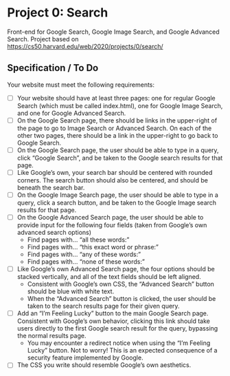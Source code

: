 # Project 0: Search

Front-end for Google Search, Google Image Search, and Google Advanced Search.
Project based on https://cs50.harvard.edu/web/2020/projects/0/search/

## Specification / To Do
Your website must meet the following requirements:

- [ ] Your website should have at least three pages: one for regular Google Search (which must be called index.html), one for Google Image Search, and one for Google Advanced Search.
- [ ] On the Google Search page, there should be links in the upper-right of the page to go to Image Search or Advanced Search. On each of the other two pages, there should be a link in the upper-right to go back to Google Search.
- [ ] On the Google Search page, the user should be able to type in a query, click “Google Search”, and be taken to the Google search results for that page.
- [ ] Like Google’s own, your search bar should be centered with rounded corners. The search button should also be centered, and should be beneath the search bar.
- [ ] On the Google Image Search page, the user should be able to type in a query, click a search button, and be taken to the Google Image search results for that page.
- [ ] On the Google Advanced Search page, the user should be able to provide input for the following four fields (taken from Google’s own advanced search options)
   - Find pages with… “all these words:”
   - Find pages with… “this exact word or phrase:”
   - Find pages with… “any of these words:”
   - Find pages with… “none of these words:”
- [ ] Like Google’s own Advanced Search page, the four options should be stacked vertically, and all of the text fields should be left aligned.
   - Consistent with Google’s own CSS, the “Advanced Search” button should be blue with white text.
   - When the “Advanced Search” button is clicked, the user should be taken to the search results page for their given query.
- [ ] Add an “I’m Feeling Lucky” button to the main Google Search page. Consistent with Google’s own behavior, clicking this link should take users directly to the first Google search result for the query, bypassing the normal results page.
   - You may encounter a redirect notice when using the “I’m Feeling Lucky” button. Not to worry! This is an expected consequence of a security feature implemented by Google.
- [ ] The CSS you write should resemble Google’s own aesthetics.

